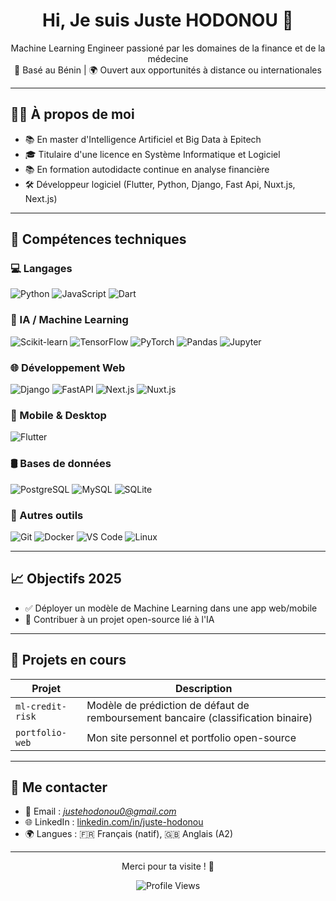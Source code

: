 <h1 align="center">Hi, Je suis Juste HODONOU 👋</h1>
<p align="center">
  Machine Learning Engineer passioné par les domaines de la finance et de la médecine
  <br>
  📍 Basé au Bénin | 🌍 Ouvert aux opportunités à distance ou internationales
</p>

---

## 👨‍💻 À propos de moi


- 📚 En master d'Intelligence Artificiel et Big Data à Epitech
- 🎓 Titulaire d'une licence en Système Informatique et Logiciel
- 📚 En formation autodidacte continue en analyse financière
- 🛠️ Développeur logiciel (Flutter, Python, Django, Fast Api, Nuxt.js, Next.js)

---

## 🧰 Compétences techniques

### 💻 Langages
![Python](https://img.shields.io/badge/-Python-3776AB?logo=python&logoColor=white&style=flat)
![JavaScript](https://img.shields.io/badge/-JavaScript-F7DF1E?logo=javascript&logoColor=black&style=flat)
![Dart](https://img.shields.io/badge/-Dart-0175C2?logo=dart&logoColor=white&style=flat)

### 🧠 IA / Machine Learning
![Scikit-learn](https://img.shields.io/badge/-Scikit--learn-F7931E?logo=scikit-learn&logoColor=white&style=flat)
![TensorFlow](https://img.shields.io/badge/-TensorFlow-FF6F00?logo=tensorflow&logoColor=white&style=flat)
![PyTorch](https://img.shields.io/badge/-PyTorch-EE4C2C?logo=pytorch&logoColor=white&style=flat)
![Pandas](https://img.shields.io/badge/-Pandas-150458?logo=pandas&logoColor=white&style=flat)
![Jupyter](https://img.shields.io/badge/-Jupyter-F37626?logo=jupyter&logoColor=white&style=flat)

### 🌐 Développement Web
![Django](https://img.shields.io/badge/-Django-092E20?logo=django&logoColor=white&style=flat)
![FastAPI](https://img.shields.io/badge/-FastAPI-009688?logo=fastapi&logoColor=white&style=flat)
![Next.js](https://img.shields.io/badge/-Next.js-000000?logo=next.js&logoColor=white&style=flat)
![Nuxt.js](https://img.shields.io/badge/-Nuxt.js-00DC82?logo=nuxt.js&logoColor=white&style=flat)

### 📱 Mobile & Desktop
![Flutter](https://img.shields.io/badge/-Flutter-02569B?logo=flutter&logoColor=white&style=flat)

### 🛢️ Bases de données
![PostgreSQL](https://img.shields.io/badge/-PostgreSQL-336791?logo=postgresql&logoColor=white&style=flat)
![MySQL](https://img.shields.io/badge/-MySQL-4479A1?logo=mysql&logoColor=white&style=flat)
![SQLite](https://img.shields.io/badge/-SQLite-003B57?logo=sqlite&logoColor=white&style=flat)

### 🧪 Autres outils
![Git](https://img.shields.io/badge/-Git-F05032?logo=git&logoColor=white&style=flat)
![Docker](https://img.shields.io/badge/-Docker-2496ED?logo=docker&logoColor=white&style=flat)
![VS Code](https://img.shields.io/badge/-VSCode-007ACC?logo=visual-studio-code&logoColor=white&style=flat)
![Linux](https://img.shields.io/badge/-Linux-FCC624?logo=linux&logoColor=black&style=flat)

---

## 📈 Objectifs 2025

- ✅ Déployer un modèle de Machine Learning dans une app web/mobile
- 🔄 Contribuer à un projet open-source lié à l'IA

---

## 📂 Projets en cours

| Projet | Description |
|--------|-------------|
| `ml-credit-risk` | Modèle de prédiction de défaut de remboursement bancaire (classification binaire) |
| `portfolio-web` | Mon site personnel et portfolio open-source |

---

## 🤝 Me contacter

- 📧 Email : *justehodonou0@gmail.com*  
- 🌐 LinkedIn : [linkedin.com/in/juste-hodonou](#)  
- 🌍 Langues : 🇫🇷 Français (natif), 🇬🇧 Anglais (A2)

---

<p align="center">Merci pour ta visite ! 🙌</p>
<p align="center">
  <img src="https://komarev.com/ghpvc/?username=juste-modeste&label=Profil+visité&color=blue&style=flat" alt="Profile Views" />
</p>
